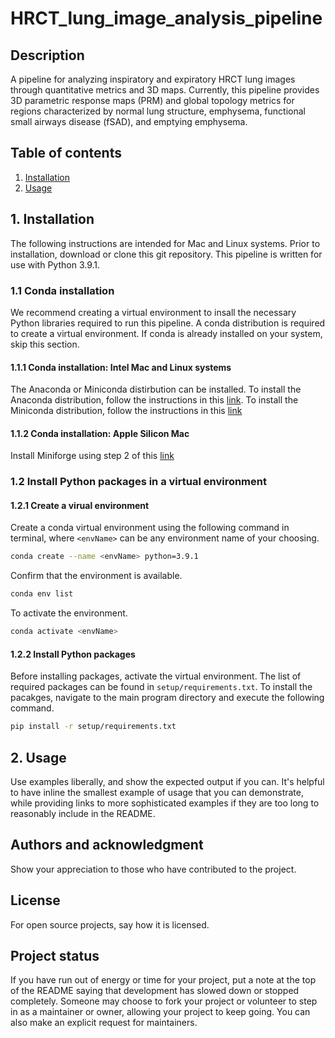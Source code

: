 # HRCT_lung_image_analysis_pipeline

## Description
A pipeline for analyzing inspiratory and expiratory HRCT lung images through quantitative metrics and 3D maps. Currently, this pipeline provides 3D parametric response maps (PRM) and global topology metrics for regions characterized by normal lung structure, emphysema, functional small airways disease (fSAD), and emptying emphysema.

## Table of contents
1. [Installation](#installation)
2. [Usage](#usage)

## 1. Installation
The following instructions are intended for Mac and Linux systems. Prior to installation, download or clone this git repository. This pipeline is written for use with Python 3.9.1.

### 1.1 Conda installation
We recommend creating a virtual environment to insall the necessary Python libraries required to run this pipeline. A conda distribution is required to create a virtual environment. If conda is already installed on your system, skip this section.

#### 1.1.1 Conda installation: Intel Mac and Linux systems
The Anaconda or Miniconda distirbution can be installed. To install the Anaconda distribution, follow the instructions in this [link](https://docs.conda.io/projects/continuumio-conda/en/latest/user-guide/install/index.html). To install the Miniconda distribution, follow the instructions in this [link](https://docs.anaconda.com/free/anaconda/install/)

#### 1.1.2 Conda installation: Apple Silicon Mac
Install Miniforge using step 2 of this [link](https://caffeinedev.medium.com/how-to-install-tensorflow-on-m1-mac-8e9b91d93706)

### 1.2 Install Python packages in a virtual environment

#### 1.2.1 Create a virual environment
Create a conda virtual environment using the following command in terminal, where `<envName>` can be any environment name of your choosing.
```bash
conda create --name <envName> python=3.9.1
```
Confirm that the environment is available.
```bash
conda env list
```
To activate the environment.
```bash
conda activate <envName>
```

#### 1.2.2 Install Python packages
Before installing packages, activate the virtual environment. The list of required packages can be found in `setup/requirements.txt`. To install the pacakges, navigate to the main program directory and execute the following command.
```bash
pip install -r setup/requirements.txt
```

## 2. Usage
Use examples liberally, and show the expected output if you can. It's helpful to have inline the smallest example of usage that you can demonstrate, while providing links to more sophisticated examples if they are too long to reasonably include in the README.

## Authors and acknowledgment
Show your appreciation to those who have contributed to the project.

## License
For open source projects, say how it is licensed.

## Project status
If you have run out of energy or time for your project, put a note at the top of the README saying that development has slowed down or stopped completely. Someone may choose to fork your project or volunteer to step in as a maintainer or owner, allowing your project to keep going. You can also make an explicit request for maintainers.
